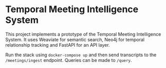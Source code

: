 # Temporal Meeting Intelligence System

This project implements a prototype of the Temporal Meeting Intelligence System. It uses Weaviate for semantic search, Neo4j for temporal relationship tracking and FastAPI for an API layer.

Run the stack using `docker-compose up` and then send transcripts to the `/meetings/ingest` endpoint. Queries can be made to `/query`.
